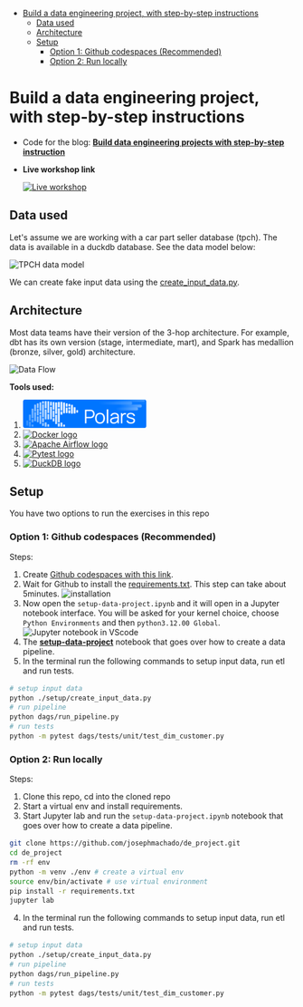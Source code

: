 * [Build a data engineering project, with step-by-step instructions](#build-a-data-engineering-project-with-step-by-step-instructions)
     * [Data used](#data-used)
     * [Architecture](#architecture)
     * [Setup](#setup)
          * [Option 1: Github codespaces (Recommended)](#option-1-github-codespaces-recommended)
          * [Option 2: Run locally](#option-2-run-locally)

# Build a data engineering project, with step-by-step instructions

* Code for the blog: **[Build data engineering projects with step-by-step instruction](https://www.startdataengineering.com/post/de-proj-step-by-step/)**
* **Live workshop link**

  [![Live workshop](https://img.youtube.com/vi/bfiOLwp1aWM/0.jpg)](https://www.youtube.com/live/bfiOLwp1aWM)


## Data used 

Let's assume we are working with a car part seller database (tpch). The data is available in a duckdb database. See the data model below:

![TPCH data model](./assets/images/tpch_erd.png)

We can create fake input data using the [create_input_data.py](https://github.com/josephmachado/de_project/blob/main/setup/create_input_data.py).

## Architecture

Most data teams have their version of the 3-hop architecture. For example, dbt has its own version (stage, intermediate, mart), and Spark has medallion (bronze, silver, gold) architecture.

![Data Flow](./assets/images/dep-arch.png)

**Tools used:**

1. [<img src="https://raw.githubusercontent.com/pola-rs/polars-static/master/banner/polars_github_banner.svg" height="50" alt="Polars logo" />](https://pola.rs/)
2. [<img src="./assets/images/docker.png" height="50" alt="Docker logo" />](https://www.docker.com/)
3. [<img src="./assets/images/airflow.png" height="50" alt="Apache Airflow logo" />](https://airflow.apache.org/)
4. [<img src="./assets/images/pytest.png" height="50" alt="Pytest logo" />](https://docs.pytest.org/en/stable/)
5. [<img src="./assets/images/duckdb.png" height="50" alt="DuckDB logo" />](https://duckdb.org/)

## Setup

You have two options to run the exercises in this repo

### Option 1: Github codespaces (Recommended)

Steps:

1. Create [Github codespaces with this link](https://github.com/codespaces/new?skip_quickstart=true&machine=basicLinux32gb&repo=858828036&ref=main&devcontainer_path=.devcontainer%2Fdevcontainer.json&geo=UsWest).
2. Wait for Github to install the [requirements.txt](./requirements.txt). This step can take about 5minutes.
        ![installation](./assets/images/inst.png)
3. Now open the `setup-data-project.ipynb` and it will open in a Jupyter notebook interface. You will be asked for your kernel choice, choose `Python Environments` and then `python3.12.00 Global`.
        ![Jupyter notebook in VScode](./assets/images/vsjupy.png)
4. The **[setup-data-project](./setup-data-project.ipynb)** notebook that goes over how to create a data pipeline.
5. In the terminal run the following commands to setup input data, run etl and run tests.

```bash
# setup input data
python ./setup/create_input_data.py
# run pipeline
python dags/run_pipeline.py
# run tests
python -m pytest dags/tests/unit/test_dim_customer.py
```

### Option 2: Run locally

Steps:

1. Clone this repo, cd into the cloned repo
2. Start a virtual env and install requirements.
3. Start Jupyter lab and run the `setup-data-project.ipynb` notebook that goes over how to create a data pipeline.
```bash
git clone https://github.com/josephmachado/de_project.git
cd de_project 
rm -rf env
python -m venv ./env # create a virtual env
source env/bin/activate # use virtual environment
pip install -r requirements.txt
jupyter lab
```
4. In the terminal run the following commands to setup input data, run etl and run tests.

```bash
# setup input data
python ./setup/create_input_data.py
# run pipeline
python dags/run_pipeline.py
# run tests
python -m pytest dags/tests/unit/test_dim_customer.py
```

